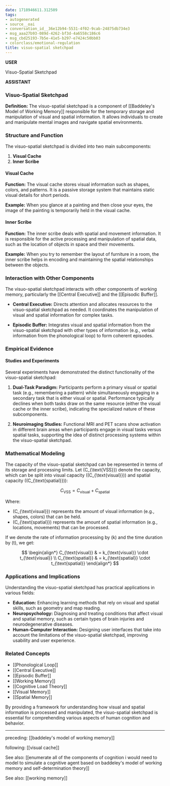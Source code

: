 ```yaml
---
date: 1718946611.312509
tags:
- autogenerated
- source__oai
- conversation_id__36e12b94-5531-4f02-9cab-24875db734e3
- msg_aaa27b93-089d-4262-bf3d-4a6558c186c6
- msg_cbd25193-7b5e-41e5-b297-e7424c50bb03
- colorclass/emotional-regulation
title: visuo-spatial sketchpad
---
```


**USER**

Visuo-Spatial Sketchpad


**ASSISTANT**

### Visuo-Spatial Sketchpad

**Definition:** The visuo-spatial sketchpad is a component of [[Baddeley's Model of Working Memory]] responsible for the temporary storage and manipulation of visual and spatial information. It allows individuals to create and manipulate mental images and navigate spatial environments.

### Structure and Function

The visuo-spatial sketchpad is divided into two main subcomponents:

1. **Visual Cache**
2. **Inner Scribe**

#### Visual Cache

**Function:** The visual cache stores visual information such as shapes, colors, and patterns. It is a passive storage system that maintains static visual details for short periods.

**Example:** When you glance at a painting and then close your eyes, the image of the painting is temporarily held in the visual cache.

#### Inner Scribe

**Function:** The inner scribe deals with spatial and movement information. It is responsible for the active processing and manipulation of spatial data, such as the location of objects in space and their movements.

**Example:** When you try to remember the layout of furniture in a room, the inner scribe helps in encoding and maintaining the spatial relationships between the objects.

### Interaction with Other Components

The visuo-spatial sketchpad interacts with other components of working memory, particularly the [[Central Executive]] and the [[Episodic Buffer]].

- **Central Executive:** Directs attention and allocates resources to the visuo-spatial sketchpad as needed. It coordinates the manipulation of visual and spatial information for complex tasks.
  
- **Episodic Buffer:** Integrates visual and spatial information from the visuo-spatial sketchpad with other types of information (e.g., verbal information from the phonological loop) to form coherent episodes.

### Empirical Evidence

#### Studies and Experiments

Several experiments have demonstrated the distinct functionality of the visuo-spatial sketchpad:

1. **Dual-Task Paradigm:** Participants perform a primary visual or spatial task (e.g., remembering a pattern) while simultaneously engaging in a secondary task that is either visual or spatial. Performance typically declines when both tasks draw on the same resource (either the visual cache or the inner scribe), indicating the specialized nature of these subcomponents.

2. **Neuroimaging Studies:** Functional MRI and PET scans show activation in different brain areas when participants engage in visual tasks versus spatial tasks, supporting the idea of distinct processing systems within the visuo-spatial sketchpad.

### Mathematical Modeling

The capacity of the visuo-spatial sketchpad can be represented in terms of its storage and processing limits. Let \(C_{\text{VSS}}\) denote the capacity, which can be split into visual capacity (\(C_{\text{visual}}\)) and spatial capacity (\(C_{\text{spatial}}\)):

$$
C_{\text{VSS}} = C_{\text{visual}} + C_{\text{spatial}}
$$

Where:
- \(C_{\text{visual}}\) represents the amount of visual information (e.g., shapes, colors) that can be held.
- \(C_{\text{spatial}}\) represents the amount of spatial information (e.g., locations, movements) that can be processed.

If we denote the rate of information processing by \(k\) and the time duration by \(t\), we get:

$$
\begin{align*}
C_{\text{visual}} & = k_{\text{visual}} \cdot t_{\text{visual}} \\
C_{\text{spatial}} & = k_{\text{spatial}} \cdot t_{\text{spatial}}
\end{align*}
$$

### Applications and Implications

Understanding the visuo-spatial sketchpad has practical applications in various fields:

- **Education:** Enhancing learning methods that rely on visual and spatial skills, such as geometry and map reading.
- **Neuropsychology:** Diagnosing and treating conditions that affect visual and spatial memory, such as certain types of brain injuries and neurodegenerative diseases.
- **Human-Computer Interaction:** Designing user interfaces that take into account the limitations of the visuo-spatial sketchpad, improving usability and user experience.

### Related Concepts

- [[Phonological Loop]]
- [[Central Executive]]
- [[Episodic Buffer]]
- [[Working Memory]]
- [[Cognitive Load Theory]]
- [[Visual Memory]]
- [[Spatial Memory]]

By providing a framework for understanding how visual and spatial information is processed and manipulated, the visuo-spatial sketchpad is essential for comprehending various aspects of human cognition and behavior.


---

preceding: [[baddeley's model of working memory]]  


following: [[visual cache]]

See also: [[enumerate all of the components of cognition i would need to model to simulate a cognitive agent based on baddeley's model of working memory and self-determination theory]]


See also: [[working memory]]
